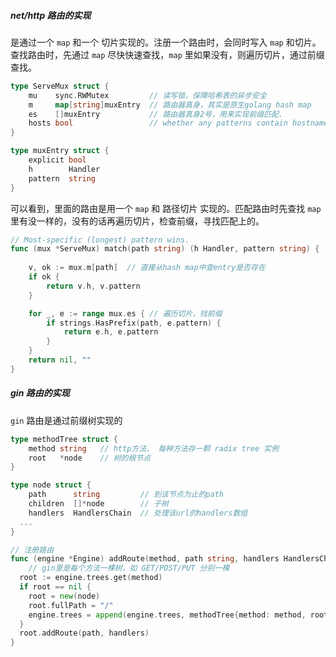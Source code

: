 ##### net/http 路由的实现

是通过一个 `map` 和一个 切片实现的。注册一个路由时，会同时写入 `map` 和切片。查找路由时，先通过 `map` 尽快快速查找，`map` 里如果没有，则遍历切片，通过前缀查找。

```go
type ServeMux struct {
	mu    sync.RWMutex         // 读写锁，保障哈希表的异步安全
	m     map[string]muxEntry  // 路由器真身，其实是原生golang hash map
	es    []muxEntry           // 路由器真身2号，用来实现前缀匹配.
	hosts bool                 // whether any patterns contain hostnames
}

type muxEntry struct {
    explicit bool
    h        Handler
    pattern  string
}
```

可以看到，里面的路由是用一个 `map` 和 路径切片 实现的。匹配路由时先查找 `map` 里有没一样的，没有的话再遍历切片，检查前缀，寻找匹配上的。

```go
// Most-specific (longest) pattern wins.
func (mux *ServeMux) match(path string) (h Handler, pattern string) {
   
	v, ok := mux.m[path]  // 直接从hash map中查entry是否存在
	if ok {
		return v.h, v.pattern
	}

	for _, e := range mux.es { // 遍历切片，找前缀
		if strings.HasPrefix(path, e.pattern) {
			return e.h, e.pattern
		}
	}
	return nil, ""
}
```





##### gin 路由的实现

`gin` 路由是通过前缀树实现的

```go
type methodTree struct {
	method string   // http方法， 每种方法存一颗 radix tree 实例
	root   *node    // 树的根节点
}

type node struct {
	path      string         // 到该节点为止的path
	children  []*node        // 子树
	handlers  HandlersChain  // 处理该url的handlers数组
  ...
}

// 注册路由
func (engine *Engine) addRoute(method, path string, handlers HandlersChain) {
	// gin里是每个方法一棵树，如 GET/POST/PUT 分别一棵
  root := engine.trees.get(method)
  if root == nil {
    root = new(node)
    root.fullPath = "/"
    engine.trees = append(engine.trees, methodTree{method: method, root: root})
  }
  root.addRoute(path, handlers)
}
```

